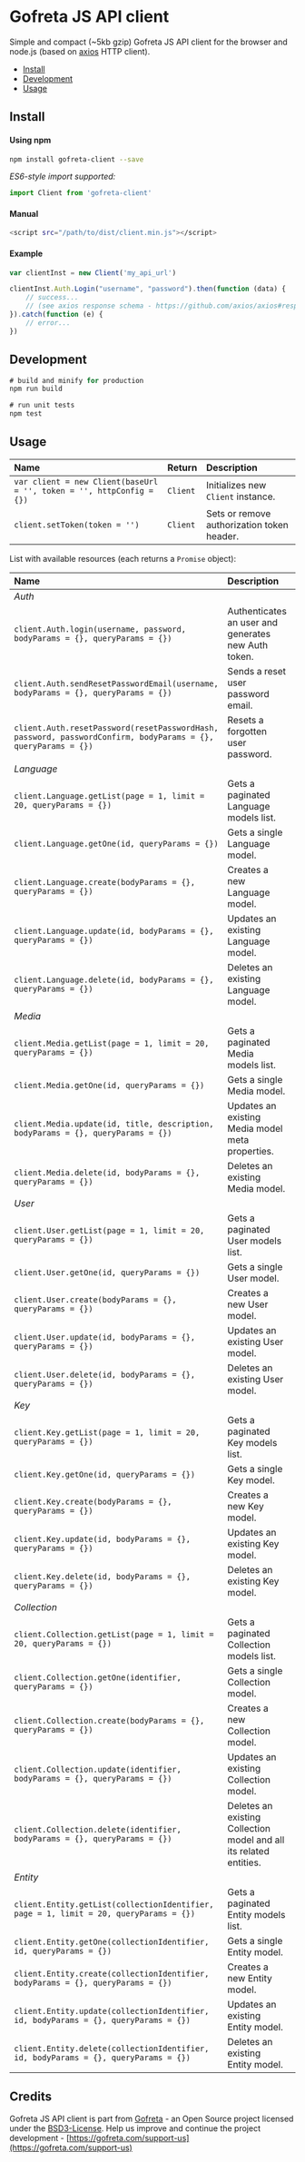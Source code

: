 Gofreta JS API client
======================================================================

Simple and compact (~5kb gzip) Gofreta JS API client for the browser and node.js (based on [axios](https://github.com/axios/axios) HTTP client).

- [Install](#install)
- [Development](#development)
- [Usage](#usage)


## Install

#### Using npm
```bash
npm install gofreta-client --save
```

_ES6-style import supported:_
```js
import Client from 'gofreta-client'
```

#### Manual
```bash
<script src="/path/to/dist/client.min.js"></script>
```

#### Example
```js
var clientInst = new Client('my_api_url')

clientInst.Auth.Login("username", "password").then(function (data) {
    // success...
    // (see axios response schema - https://github.com/axios/axios#response-schema)
}).catch(function (e) {
    // error...
})
```


## Development
```js
# build and minify for production
npm run build

# run unit tests
npm test
```


## Usage

| Name                                                                 | Return   | Description                                |
|:---------------------------------------------------------------------|:---------|:-------------------------------------------|
| `var client = new Client(baseUrl = '', token = '', httpConfig = {})` | `Client` | Initializes new `Client` instance.         |
| `client.setToken(token = '')`                                        | `Client` | Sets or remove authorization token header. |

List with available resources (each returns a `Promise` object):

| Name                                                                                                         | Description                                                        | Authentication    |
|:-------------------------------------------------------------------------------------------------------------|:-------------------------------------------------------------------|:------------------|
| _Auth_                                                                                                       |                                                                    |                   |
| `client.Auth.login(username, password, bodyParams = {}, queryParams = {})`                                   | Authenticates an user and generates new Auth token.                | N/A               |
| `client.Auth.sendResetPasswordEmail(username, bodyParams = {}, queryParams = {})`                            | Sends a reset user password email.                                 | N/A               |
| `client.Auth.resetPassword(resetPasswordHash, password, passwordConfirm, bodyParams = {}, queryParams = {})` | Resets a forgotten user password.                                  | N/A               |
| _Language_                                                                                                   |                                                                    |                   |
| `client.Language.getList(page = 1, limit = 20, queryParams = {})`                                            | Gets a paginated Language models list.                             | User or Key token |
| `client.Language.getOne(id, queryParams = {})`                                                               | Gets a single Language model.                                      | User or Key token |
| `client.Language.create(bodyParams = {}, queryParams = {})`                                                  | Creates a new Language model.                                      | User or Key token |
| `client.Language.update(id, bodyParams = {}, queryParams = {})`                                              | Updates an existing Language model.                                | User or Key token |
| `client.Language.delete(id, bodyParams = {}, queryParams = {})`                                              | Deletes an existing Language model.                                | User or Key token |
| _Media_                                                                                                      |                                                                    |                   |
| `client.Media.getList(page = 1, limit = 20, queryParams = {})`                                               | Gets a paginated Media models list.                                | User or Key token |
| `client.Media.getOne(id, queryParams = {})`                                                                  | Gets a single Media model.                                         | User or Key token |
| `client.Media.update(id, title, description, bodyParams = {}, queryParams = {})`                             | Updates an existing Media model meta properties.                   | User or Key token |
| `client.Media.delete(id, bodyParams = {}, queryParams = {})`                                                 | Deletes an existing Media model.                                   | User or Key token |
| _User_                                                                                                       |                                                                    |                   |
| `client.User.getList(page = 1, limit = 20, queryParams = {})`                                                | Gets a paginated User models list.                                 | User token        |
| `client.User.getOne(id, queryParams = {})`                                                                   | Gets a single User model.                                          | User token        |
| `client.User.create(bodyParams = {}, queryParams = {})`                                                      | Creates a new User model.                                          | User token        |
| `client.User.update(id, bodyParams = {}, queryParams = {})`                                                  | Updates an existing User model.                                    | User token        |
| `client.User.delete(id, bodyParams = {}, queryParams = {})`                                                  | Deletes an existing User model.                                    | User token        |
| _Key_                                                                                                        |                                                                    |                   |
| `client.Key.getList(page = 1, limit = 20, queryParams = {})`                                                 | Gets a paginated Key models list.                                  | User token        |
| `client.Key.getOne(id, queryParams = {})`                                                                    | Gets a single Key model.                                           | User token        |
| `client.Key.create(bodyParams = {}, queryParams = {})`                                                       | Creates a new Key model.                                           | User token        |
| `client.Key.update(id, bodyParams = {}, queryParams = {})`                                                   | Updates an existing Key model.                                     | User token        |
| `client.Key.delete(id, bodyParams = {}, queryParams = {})`                                                   | Deletes an existing Key model.                                     | User token        |
| _Collection_                                                                                                 |                                                                    |                   |
| `client.Collection.getList(page = 1, limit = 20, queryParams = {})`                                          | Gets a paginated Collection models list.                           | User token        |
| `client.Collection.getOne(identifier, queryParams = {})`                                                     | Gets a single Collection model.                                    | User token        |
| `client.Collection.create(bodyParams = {}, queryParams = {})`                                                | Creates a new Collection model.                                    | User token        |
| `client.Collection.update(identifier, bodyParams = {}, queryParams = {})`                                    | Updates an existing Collection model.                              | User token        |
| `client.Collection.delete(identifier, bodyParams = {}, queryParams = {})`                                    | Deletes an existing Collection model and all its related entities. | User token        |
| _Entity_                                                                                                     |                                                                    |                   |
| `client.Entity.getList(collectionIdentifier, page = 1, limit = 20, queryParams = {})`                        | Gets a paginated Entity models list.                               | User or Key token |
| `client.Entity.getOne(collectionIdentifier, id, queryParams = {})`                                           | Gets a single Entity model.                                        | User or Key token |
| `client.Entity.create(collectionIdentifier, bodyParams = {}, queryParams = {})`                              | Creates a new Entity model.                                        | User or Key token |
| `client.Entity.update(collectionIdentifier, id, bodyParams = {}, queryParams = {})`                          | Updates an existing Entity model.                                  | User or Key token |
| `client.Entity.delete(collectionIdentifier, id, bodyParams = {}, queryParams = {})`                          | Deletes an existing Entity model.                                  | User or Key token |


## Credits
Gofreta JS API client is part from [Gofreta](https://gofreta.com) - an Open Source project licensed under the [BSD3-License](LICENSE.md).
Help us improve and continue the project development - [https://gofreta.com/support-us](https://gofreta.com/support-us)
